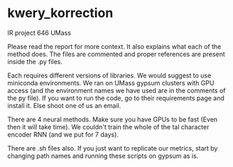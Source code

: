 # kwery_korrection
IR project 646 UMass

Please read the report for more context. It also explains what each of the method does. The files are commented and proper references are present inside the .py files.

Each requires different versions of libraries. We would suggest to use miniconda environments. We ran on UMass gypsum clusters with GPU access (and the environment names we have used are in the comments of the py file). If you want to run the code, go to their requirements page and install it. Else shoot one of us an email.

There are 4 neural methods. Make sure you have GPUs to be fast (Even then it will take time). We couldn't train the whole of the tal character encoder RNN (and we put for 7 days).

There are .sh files also. If you just want to replicate our metrics, start by changing path names and running these scripts on gypsum as is.
